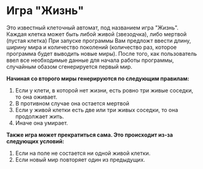 <h1>Игра "Жизнь"</h1>
Это известный клеточный автомат, под названием игра "Жизнь". Каждая клетка может быть либой живой (звезодчка), либо мертвой (пустая клетка)
При запуске программы Вам предложт ввести длину, ширину мира и количество поколений (количество раз, которое программа будет выводить новые миры).
После того, как пользователь ввел все необходимые данные для начала работы программы, случайным обазом сгенерируется первый мир.


**Начиная со второго миры генерируются по следующим правилам:**

1. Если у клети, в которой нет жизни, есть ровно три живые соседки, то она оживает.
2. В противном случае она остается мертвой
3. Если у живой клетки есть две или три живых соседки, то она продолжает жить.
4. Иначе она умирает.


**Также игра может прекратиться сама. Это происходит из-за следующих условий:**

1. Если на поле не состается ни одной живой клетки.
2. Если новый мир повторяет один из предыдущих.
